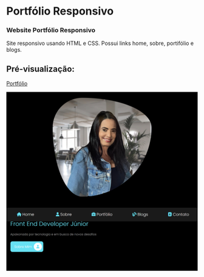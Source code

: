 # Portfólio Responsivo
### Website Portfólio Responsivo

 <p>Site responsivo usando HTML e CSS. Possui links home, sobre, portifólio e blogs.</p>

## Pré-visualização:

[Portfólio](https://portfolio-repausini.netlify.app/)

<div align="center"><img src="assets/img-readme.png" width=auto>
</div>
